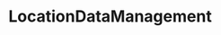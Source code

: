 # LocationDataManagement   

<script src="https://unpkg.com/@stoplight/elements/web-components.min.js"></script>
<link rel="stylesheet" href="https://unpkg.com/@stoplight/elements/styles.min.css">

<elements-api
  apiDescriptionUrl="LocationDataManagement.yaml"
  layout="sidebar"
  router="hash"
  hideTryIt="false"
  hideSchemas="false"
  hideInternal="false"
/>